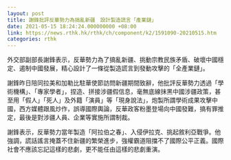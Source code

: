 ```yaml
---
layout: post
title: 謝鋒批評反華勢力為搞亂新疆　設計製造謊言「產業鏈」
date: 2021-05-15 18:24:24.000000000 +08:00
link: https://news.rthk.hk/rthk/ch/component/k2/1591090-20210515.htm
categories: rthk
---
```


外交部副部長謝鋒表示，反華勢力為了搞亂新疆、挑動宗教民族矛盾、破壞中國穩定、遏制中國發展，精心設計了一條從製造謊言到發動攻擊的「全產業鏈」。

謝鋒昨日陪同拉美和加勒比駐華使節訪問新疆期間致辭，他批評反華勢力透過「學術機構」、「專家學者」，捏造、拼接涉疆假信息，毫無底線抹黑中國涉疆政策，甚至用「假人」「死人」及外籍「演員」等「現身說法」，炮製所謂學術成果攻擊中國，西方媒體跟風炒作，誤導國際輿論，反華政客粉墨登場向中國發難，搞有罪推定，最後是對涉疆人員、企業等實施所謂制裁。

謝鋒表示，反華勢力當年製造「阿拉伯之春」、入侵伊拉克、挑起敘利亞戰爭。他強調，謊話謠言掩蓋不住新疆的繁榮進步，強權霸道阻擋不了國際公平正義。國際社會不應該忘記這樣的悲劇，更不能任由這樣的悲劇重演。
